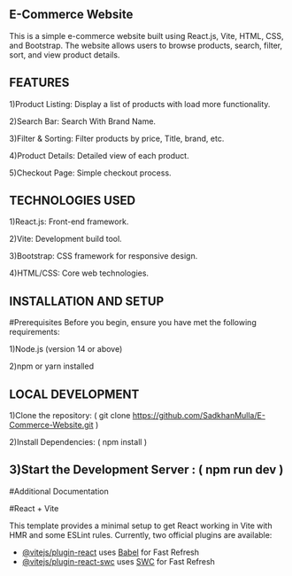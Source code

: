 E-Commerce Website
---------------------------------------------------
This is a simple e-commerce website built using React.js, Vite, HTML, CSS, and Bootstrap. The website allows users to browse products, search, filter, sort, and view product details.

FEATURES
--------------------------------------------------
1)Product Listing: Display a list of products with load more functionality.

2)Search Bar: Search With Brand Name.

3)Filter & Sorting: Filter products by price, Title, brand, etc.

4)Product Details: Detailed view of each product.

5)Checkout Page: Simple checkout process.


TECHNOLOGIES USED
--------------------------------------------------
1)React.js: Front-end framework.

2)Vite: Development build tool.

3)Bootstrap: CSS framework for responsive design.

4)HTML/CSS: Core web technologies.


INSTALLATION AND SETUP
-------------------------------------------------
#Prerequisites
Before you begin, ensure you have met the following requirements:

1)Node.js (version 14 or above)

2)npm or yarn installed


LOCAL DEVELOPMENT
--------------------------------------------------
1)Clone the repository: ( git clone https://github.com/SadkhanMulla/E-Commerce-Website.git )

2)Install Dependencies: ( npm install )

3)Start the Development Server : ( npm run dev )
--------------------------------------------------

#Additional Documentation

#React + Vite

This template provides a minimal setup to get React working in Vite with HMR and some ESLint rules.
Currently, two official plugins are available:

- [@vitejs/plugin-react](https://github.com/vitejs/vite-plugin-react/blob/main/packages/plugin-react/README.md) uses [Babel](https://babeljs.io/) for Fast Refresh
- [@vitejs/plugin-react-swc](https://github.com/vitejs/vite-plugin-react-swc) uses [SWC](https://swc.rs/) for Fast Refresh
